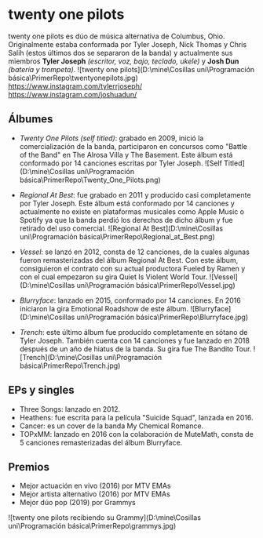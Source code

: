 ﻿# twenty one pilots
twenty one pilots es dúo de música alternativa de Columbus, Ohio. Originalmente estaba conformada por Tyler Joseph, Nick Thomas y Chris Salih (estos últimos dos se separaron de la banda) y actualmente sus miembros **Tyler Joseph** *(escritor, voz, bajo, teclado, ukele)* y **Josh Dun** *(batería y trompeta)*. 
![twenty one pilots](D:\mine\Cosillas uni\Programación básica\PrimerRepo\twentyonepilots.jpg)
<https://www.instagram.com/tylerrjoseph/>
<https://www.instagram.com/joshuadun/>

## Álbumes
- *Twenty One Pilots (self titled)*: grabado en 2009, inició la comercialización de la banda, participaron en concursos como "Battle of the Band" en The Alrosa Villa y The Basement. Este álbum está conformado por 14 canciones escritas por Tyler Joseph.
![Self Titled](D:\mine\Cosillas uni\Programación básica\PrimerRepo\Twenty_One_Pilots.png)

- *Regional At Best*: fue grabado en 2011 y producido casi completamente por Tyler Joseph. Este álbum está conformado por 14 canciones y actualmente no existe en plataformas musicales como Apple Music o Spotify ya que la banda perdió los derechos de dicho álbum y fue retirado del uso comercial.
![Regional At Best](D:\mine\Cosillas uni\Programación básica\PrimerRepo\Regional_at_Best.png)

- *Vessel*: se lanzó en 2012, consta de 12 canciones, de la cuales algunas fueron remasterizadas del álbum Regional At Best. Con este álbum, consiguieron el contrato con su actual productora Fueled by Ramen y con el cual empezaron su gira Quiet Is Violent World Tour.
![Vessel](D:\mine\Cosillas uni\Programación básica\PrimerRepo\Vessel.jpg)

- *Blurryface*: lanzado en 2015, conformado por 14 canciones. En 2016 iniciaron la gira Emotional Roadshow de este álbum.
![Blurryface](D:\mine\Cosillas uni\Programación básica\PrimerRepo\Blurryface.jpg)

- *Trench*: este último álbum fue producido completamente en sótano de Tyler Joseph. También cuenta con 14 canciones y fue lanzado en 2018 después de un año de hiatus de la banda. Su gira fue The Bandito Tour.
![Trench](D:\mine\Cosillas uni\Programación básica\PrimerRepo\Trench.jpg)


## EPs y singles
- Three Songs: lanzado en 2012.
- Heathens: fue escrita para la película "Suicide Squad", lanzada en 2016.
- Cancer: es un cover de la banda My Chemical Romance.
- TOPxMM: lanzado en 2016 con la colaboración de MuteMath, consta de  5 canciones remasterizadas del álbum Blurryface.

## Premios
- Mejor actuación en vivo (2016) por MTV EMAs 
- Mejor artista alternativo (2016) por MTV EMAs 
- Mejor dúo pop (2019) por Grammys

![twenty one pilots recibiendo su Grammy](D:\mine\Cosillas uni\Programación básica\PrimerRepo\grammys.jpg)
